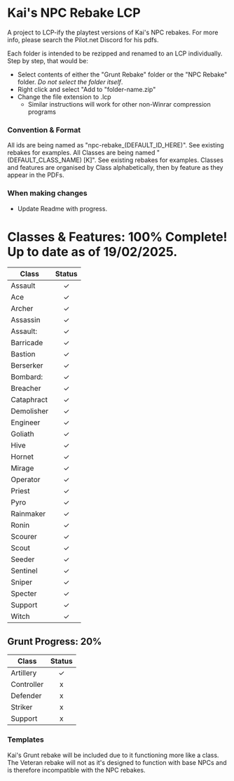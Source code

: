 # Kai's NPC Rebake LCP
A project to LCP-ify the playtest versions of Kai's NPC rebakes. For more info, please search the Pilot.net Discord for his pdfs.

Each folder is intended to be rezipped and renamed to an LCP individually. Step by step, that would be:
- Select contents of either the "Grunt Rebake" folder or the "NPC Rebake" folder. *Do not select the folder itself*.
- Right click and select "Add to "folder-name.zip"
- Change the file extension to .lcp
  - Similar instructions will work for other non-Winrar compression programs
### Convention & Format
All ids are being named as "npc-rebake_(DEFAULT_ID_HERE)". See existing rebakes for examples.
All Classes are being named "(DEFAULT_CLASS_NAME) [K]". See existing rebakes for examples.
Classes and features are organised by Class alphabetically, then by feature as they appear in the PDFs.

### When making changes
- Update Readme with progress.

# Classes & Features: 100% Complete! Up to date as of 19/02/2025.

| Class | Status |
| ------ | :------: |
Assault | ✓
Ace | ✓
Archer | ✓
Assassin | ✓
Assault: | ✓
Barricade | ✓
Bastion | ✓
Berserker | ✓
Bombard: | ✓
Breacher | ✓
Cataphract | ✓
Demolisher | ✓
Engineer | ✓
Goliath | ✓
Hive | ✓
Hornet | ✓
Mirage | ✓
Operator | ✓
Priest | ✓
Pyro | ✓
Rainmaker | ✓
Ronin | ✓
Scourer | ✓
Scout | ✓
Seeder | ✓
Sentinel | ✓
Sniper | ✓
Specter | ✓
Support | ✓
Witch | ✓
## Grunt Progress: 20%
| Class | Status |
| ------ | :------: |
Artillery | ✓
Controller | x
Defender | x
Striker | x
Support | x
### Templates
Kai's Grunt rebake will be included due to it functioning more like a class. The Veteran rebake will not as it's designed to function with base NPCs and is therefore incompatible with the NPC rebakes.
